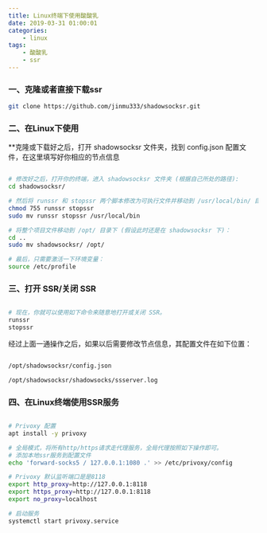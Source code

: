 ```yaml
---
title: Linux终端下使用酸酸乳
date: 2019-03-31 01:00:01
categories:
    - linux
tags:
    - 酸酸乳
    - ssr
---
```


### 一、克隆或者直接下载ssr

``` bash
git clone https://github.com/jinmu333/shadowsocksr.git
```

### 二、在Linux下使用

**克隆或下载好之后，打开 shadowsocksr 文件夹，找到 config.json 配置文件，在这里填写好你相应的节点信息

``` bash

# 修改好之后，打开你的终端，进入 shadowsocksr 文件夹 (根据自己所处的路径):
cd shadowsocksr/

# 然后将 runssr 和 stopssr 两个脚本修改为可执行文件并移动到 /usr/local/bin/ 目录下，这样将其添加到了环境变量中，以后输入命令就可执行:
chmod 755 runssr stopssr
sudo mv runssr stopssr /usr/local/bin

# 将整个项目文件移动到 /opt/ 目录下 (假设此时还是在 shadowsocksr 下)：
cd ..
sudo mv shadowsocksr/ /opt/

# 最后，只需要激活一下环境变量：
source /etc/profile

```

### 三、打开 SSR/关闭 SSR

``` bash

# 现在，你就可以使用如下命令来随意地打开或关闭 SSR。
runssr
stopssr

```

经过上面一通操作之后，如果以后需要修改节点信息，其配置文件在如下位置：

``` bash

/opt/shadowsocksr/config.json

/opt/shadowsocksr/shadowsocks/ssserver.log

```

### 四、在Linux终端使用SSR服务

``` bash

# Privoxy 配置
apt install -y privoxy

# 全局模式，将所有http/https请求走代理服务，全局代理按照如下操作即可。
# 添加本地ssr服务到配置文件
echo 'forward-socks5 / 127.0.0.1:1080 .' >> /etc/privoxy/config

# Privoxy 默认监听端口是是8118
export http_proxy=http://127.0.0.1:8118
export https_proxy=http://127.0.0.1:8118
export no_proxy=localhost

# 启动服务
systemctl start privoxy.service

```
